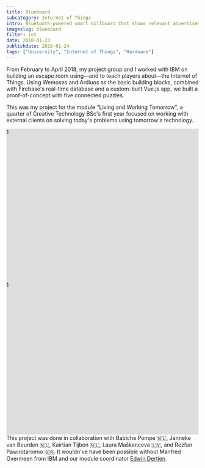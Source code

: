 ```yaml
---
title: Blueboard
subcategory: Internet of Things
intro: Bluetooth-powered smart billboard that shows relevant advertisements and information based on who's passing by it.
imageslug: blueboard
filter: iot
date: 2018-01-23
publishdate: 2018-01-24
tags: ["University", "Internet of Things", "Hardware"]
---
```


From February to April 2018, my project group and I worked with IBM on building an escape room using—and to teach players about—the Internet of Things. Using Wemoses and Ardiuos as the basic building blocks, combined with Firebase's real-time database and a custom-built Vue.js app, we built a proof-of-concept with five connected puzzles.

This was my project for the module "Living and Working Tomorrow", a quarter of Creative Technology BSc's first year focused on working with external clients on solving today's problems using tomorrow's technology.

<div class="two-images">
	<div style="background: #ddd; height: 400px">1</div>
	<div style="background: #ddd; height: 400px">1</div>
</div>

<footer>This project was done in collaboration with Babiche Pompe 🇳🇱, Jenneke van Beurden 🇳🇱, Kairtian Tijben 🇳🇱, Laura Maškanceva 🇱🇻, and Rezfan Pawirotaroeno 🇸🇷. It wouldn've have been possible without Manfred Overmeen from IBM and our module coordinator <a href="http://edwindertien.nl/">Edwin Dertien</a>.</footer>